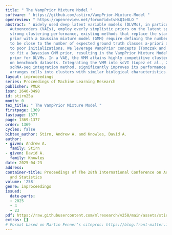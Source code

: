 ```yaml
---
title: " The VampPrior Mixture Model "
software: " https://github.com/astirn/VampPrior-Mixture-Model "
openreview: " https://openreview.net/forum?id=tvHsQIe8LO "
abstract: " Widely used deep latent variable models (DLVMs), in particular Variational
  Autoencoders (VAEs), employ overly simplistic priors on the latent space. To achieve
  strong clustering performance, existing methods that replace the standard normal
  prior with a Gaussian mixture model (GMM) require defining the number of clusters
  to be close to the number of expected ground truth classes a-priori and are susceptible
  to poor initializations. We leverage VampPrior concepts (Tomczak and Welling, 2018)
  to fit a Bayesian GMM prior, resulting in the VampPrior Mixture Model (VMM), a novel
  prior for DLVMs. In a VAE, the VMM attains highly competitive clustering performance
  on benchmark datasets. Integrating the VMM into scVI (Lopez et al., 2018), a popular
  scRNA-seq integration method, significantly improves its performance and automatically
  arranges cells into clusters with similar biological characteristics. "
layout: inproceedings
series: Proceedings of Machine Learning Research
publisher: PMLR
issn: 2640-3498
id: stirn25a
month: 0
tex_title: " The VampPrior Mixture Model "
firstpage: 1369
lastpage: 1377
page: 1369-1377
order: 1369
cycles: false
bibtex_author: Stirn, Andrew A. and Knowles, David A.
author:
- given: Andrew A.
  family: Stirn
- given: David A.
  family: Knowles
date: 2025-04-23
address:
container-title: Proceedings of The 28th International Conference on Artificial Intelligence
  and Statistics
volume: '258'
genre: inproceedings
issued:
  date-parts:
  - 2025
  - 4
  - 23
pdf: https://raw.githubusercontent.com/mlresearch/v258/main/assets/stirn25a/stirn25a.pdf
extras: []
# Format based on Martin Fenner's citeproc: https://blog.front-matter.io/posts/citeproc-yaml-for-bibliographies/
---
```

